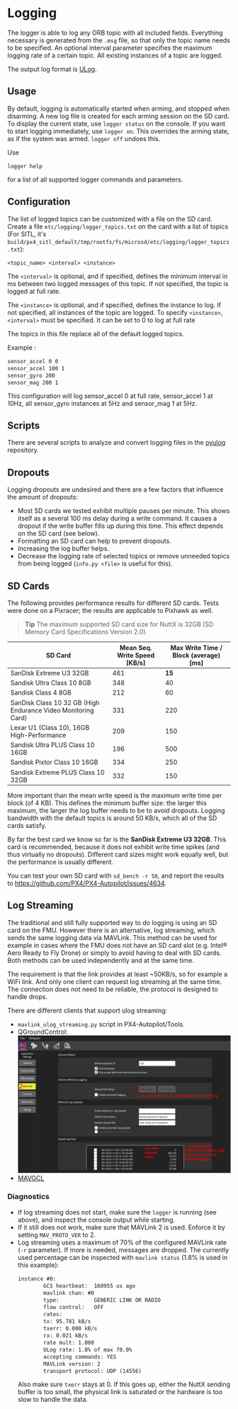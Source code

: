# Logging

The logger is able to log any ORB topic with all included fields. Everything necessary is generated from the `.msg` file, so that only the topic name needs to be specified. An optional interval parameter specifies the maximum logging rate of a certain topic. All existing instances of a topic are logged.

The output log format is [ULog](../log/ulog_file_format.md).

## Usage
By default, logging is automatically started when arming, and stopped when disarming. A new log file is created for each arming session on the SD card. To display the current state, use `logger status` on the console. If you want to start logging immediately, use `logger on`. This overrides the arming state, as if the system was armed. `logger off` undoes this.

Use
```
logger help
```
for a list of all supported logger commands and parameters.


## Configuration

The list of logged topics can be customized with a file on the SD card. Create a file `etc/logging/logger_topics.txt` on the card with a list of topics (For SITL, it's `build/px4_sitl_default/tmp/rootfs/fs/microsd/etc/logging/logger_topics.txt`):
```
<topic_name> <interval> <instance>
```
The `<interval>` is optional, and if specified, defines the minimum interval in ms between two logged messages of this topic. If not specified, the topic is logged at full rate.

The `<instance>` is optional, and if specified, defines the instance to log. If not specified, all instances of the topic are logged. To specify `<instance>`, `<interval>` must be specified. It can be set to 0 to log at full rate

The topics in this file replace all of the default logged topics.

Example :
```
sensor_accel 0 0
sensor_accel 100 1
sensor_gyro 200
sensor_mag 200 1
```
This configuration will log sensor_accel 0 at full rate, sensor_accel 1 at 10Hz, all sensor_gyro instances at 5Hz and sensor_mag 1 at 5Hz.

## Scripts
There are several scripts to analyze and convert logging files in the [pyulog](https://github.com/PX4/pyulog) repository.


## Dropouts
Logging dropouts are undesired and there are a few factors that influence the amount of dropouts:
- Most SD cards we tested exhibit multiple pauses per minute. This shows itself as a several 100 ms delay during a write command. It causes a dropout if the write buffer fills up during this time. This effect depends on the SD card (see below).
- Formatting an SD card can help to prevent dropouts.
- Increasing the log buffer helps.
- Decrease the logging rate of selected topics or remove unneeded topics from being logged (`info.py <file>` is useful for this).

## SD Cards

The following provides performance results for different SD cards. Tests were done on a Pixracer; the results are applicable to Pixhawk as well.

> **Tip** The maximum supported SD card size for NuttX is 32GB (SD Memory Card Specifications Version 2.0).

| SD Card                                                       | Mean Seq. Write Speed [KB/s] | Max Write Time / Block (average) [ms] |
| ------------------------------------------------------------- | ---------------------------- | ------------------------------------- |
| SanDisk Extreme U3 32GB                                       | 461                          | **15**                                |
| Sandisk Ultra Class 10 8GB                                    | 348                          | 40                                    |
| Sandisk Class 4 8GB                                           | 212                          | 60                                    |
| SanDisk Class 10 32 GB (High Endurance Video Monitoring Card) | 331                          | 220                                   |
| Lexar U1 (Class 10), 16GB High-Performance                    | 209                          | 150                                   |
| Sandisk Ultra PLUS Class 10 16GB                              | 196                          | 500                                   |
| Sandisk Pixtor Class 10 16GB                                  | 334                          | 250                                   |
| Sandisk Extreme PLUS Class 10 32GB                            | 332                          | 150                                   |

More important than the mean write speed is the maximum write time per block (of 4 KB). This defines the minimum buffer size: the larger this maximum, the larger the log buffer needs to be to avoid dropouts. Logging bandwidth with the default topics is around 50 KB/s, which all of the SD cards satisfy.

By far the best card we know so far is the **SanDisk Extreme U3 32GB**. This card is recommended, because it does not exhibit write time spikes (and thus virtually no dropouts). Different card sizes might work equally well, but the performance is usually different.

You can test your own SD card with `sd_bench -r 50`, and report the results to https://github.com/PX4/PX4-Autopilot/issues/4634.

## Log Streaming

The traditional and still fully supported way to do logging is using an SD card on the FMU. However there is an alternative, log streaming, which sends the same logging data via MAVLink. This method can be used for example in cases where the FMU does not have an SD card slot (e.g. Intel® Aero Ready to Fly Drone) or simply to avoid having to deal with SD cards. Both methods can be used independently and at the same time.

The requirement is that the link provides at least ~50KB/s, so for example a WiFi link. And only one client can request log streaming at the same time. The connection does not need to be reliable, the protocol is designed to handle drops.

There are different clients that support ulog streaming:
- `mavlink_ulog_streaming.py` script in PX4-Autopilot/Tools.
- QGroundControl: ![QGC Log Streaming](../../assets/gcs/qgc-log-streaming.png)
- [MAVGCL](https://github.com/ecmnet/MAVGCL)

### Diagnostics
- If log streaming does not start, make sure the `logger` is running (see above), and inspect the console output while starting.
- If it still does not work, make sure that MAVLink 2 is used. Enforce it by setting `MAV_PROTO_VER` to 2.
- Log streaming uses a maximum of 70% of the configured MAVLink rate (`-r` parameter). If more is needed, messages are dropped. The currently used percentage can be inspected with `mavlink status` (1.8% is used in this example):
  ```
  instance #0:
          GCS heartbeat:  160955 us ago
          mavlink chan: #0
          type:           GENERIC LINK OR RADIO
          flow control:   OFF
          rates:
          tx: 95.781 kB/s
          txerr: 0.000 kB/s
          rx: 0.021 kB/s
          rate mult: 1.000
          ULog rate: 1.8% of max 70.0%
          accepting commands: YES
          MAVLink version: 2
          transport protocol: UDP (14556)
  ```
  Also make sure `txerr` stays at 0. If this goes up, either the NuttX sending buffer is too small, the physical link is saturated or the hardware is too slow to handle the data.
